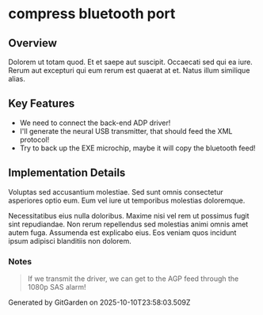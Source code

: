 # compress bluetooth port

## Overview
Dolorem ut totam quod. Et et saepe aut suscipit. Occaecati sed qui ea iure. Rerum aut excepturi qui eum rerum est quaerat at et. Natus illum similique alias.

## Key Features
- We need to connect the back-end ADP driver!
- I'll generate the neural USB transmitter, that should feed the XML protocol!
- Try to back up the EXE microchip, maybe it will copy the bluetooth feed!

## Implementation Details
Voluptas sed accusantium molestiae. Sed sunt omnis consectetur asperiores optio eum. Eum vel iure ut temporibus molestias doloremque.
 Necessitatibus eius nulla doloribus. Maxime nisi vel rem ut possimus fugit sint repudiandae. Non rerum repellendus sed molestias animi omnis amet autem fuga. Assumenda est explicabo eius. Eos veniam quos incidunt ipsum adipisci blanditiis non dolorem.

### Notes
> If we transmit the driver, we can get to the AGP feed through the 1080p SAS alarm!

Generated by GitGarden on 2025-10-10T23:58:03.509Z
